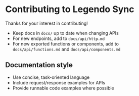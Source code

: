 # Contributing to Legendo Sync

Thanks for your interest in contributing!

- Keep docs in `docs/` up to date when changing APIs
- For new endpoints, add to `docs/api/http.md`
- For new exported functions or components, add to `docs/api/functions.md` and `docs/api/components.md`

## Documentation style

- Use concise, task-oriented language
- Include request/response examples for APIs
- Provide runnable code examples where possible
